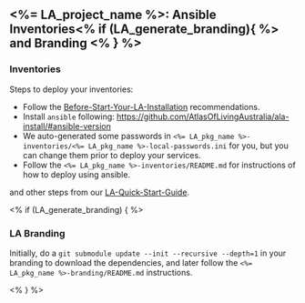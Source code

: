 ## <%= LA_project_name %>: Ansible Inventories<% if (LA_generate_branding){ %> and Branding <% } %>

### Inventories

Steps to deploy your inventories:
- Follow the [Before-Start-Your-LA-Installation](https://github.com/AtlasOfLivingAustralia/documentation/wiki/Before-Start-Your-LA-Installation) recommendations.
- Install `ansible` following: https://github.com/AtlasOfLivingAustralia/ala-install/#ansible-version
- We auto-generated some passwords in `<%= LA_pkg_name %>-inventories/<%= LA_pkg_name %>-local-passwords.ini` for you, but you can change them prior to deploy your services.
- Follow the `<%= LA_pkg_name %>-inventories/README.md` for instructions of how to deploy using ansible.

and other steps from our [LA-Quick-Start-Guide](https://github.com/AtlasOfLivingAustralia/documentation/wiki/LA-Quick-Start-Guide).

<% if (LA_generate_branding) { %>
### LA Branding

Initially, do a `git submodule update --init --recursive --depth=1` in your branding to download the dependencies, and later follow the `<%= LA_pkg_name %>-branding/README.md` instructions.

<% } %>
